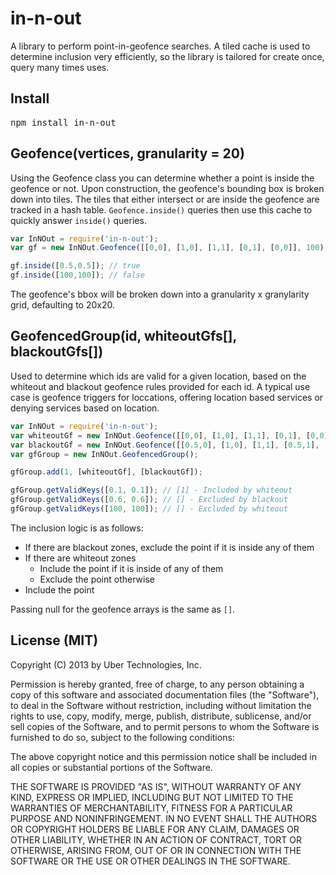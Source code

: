 in-n-out
========

A library to perform point-in-geofence searches. A tiled cache is used to determine inclusion very efficiently, so the library is tailored for create once, query many times uses.

Install
-------
<pre>npm install in-n-out</pre>

Geofence(vertices, granularity = 20)
------------------------------------
Using the Geofence class you can determine whether a point is inside the geofence or not. Upon construction, the geofence's bounding box is broken down into tiles. The tiles that either intersect or are inside the geofence are tracked in a hash table. ``Geofence.inside()`` queries then use this cache to quickly answer ``inside()`` queries.

```js
var InNOut = require('in-n-out');
var gf = new InNOut.Geofence([[0,0], [1,0], [1,1], [0,1], [0,0]], 100);

gf.inside([0.5,0.5]); // true
gf.inside([100,100]); // false
```

The geofence's bbox will be broken down into a granularity x granylarity grid, defaulting to 20x20.

GeofencedGroup(id, whiteoutGfs[], blackoutGfs[])
------------------------------------------------
Used to determine which ids are valid for a given location, based on the whiteout and blackout geofence rules provided for each id. A typical use case is geofence triggers for loccations, offering location based services or denying services based on location.

```js
var InNOut = require('in-n-out');
var whiteoutGf = new InNOut.Geofence([[0,0], [1,0], [1,1], [0,1], [0,0]]);
var blackoutGf = new InNOut.Geofence([[0.5,0], [1,0], [1,1], [0.5,1], [0.5, 0]]);
var gfGroup = new InNOut.GeofencedGroup();

gfGroup.add(1, [whiteoutGf], [blackoutGf]);

gfGroup.getValidKeys([0.1, 0.1]); // [1] - Included by whiteout
gfGroup.getValidKeys([0.6, 0.6]); // [] - Excluded by blackout
gfGroup.getValidKeys([100, 100]); // [] - Excluded by whiteout
```

The inclusion logic is as follows:
* If there are blackout zones, exclude the point if it is inside any of them
* If there are whiteout zones
  * Include the point if it is inside of any of them
  * Exclude the point otherwise
* Include the point

Passing null for the geofence arrays is the same as ``[]``.

License (MIT)
-------------
Copyright (C) 2013 by Uber Technologies, Inc.

Permission is hereby granted, free of charge, to any person obtaining a copy of this software and associated documentation files (the "Software"), to deal in the Software without restriction, including without limitation the rights to use, copy, modify, merge, publish, distribute, sublicense, and/or sell copies of the Software, and to permit persons to whom the Software is furnished to do so, subject to the following conditions:

The above copyright notice and this permission notice shall be included in all copies or substantial portions of the Software.

THE SOFTWARE IS PROVIDED "AS IS", WITHOUT WARRANTY OF ANY KIND, EXPRESS OR IMPLIED, INCLUDING BUT NOT LIMITED TO THE WARRANTIES OF MERCHANTABILITY, FITNESS FOR A PARTICULAR PURPOSE AND NONINFRINGEMENT. IN NO EVENT SHALL THE AUTHORS OR COPYRIGHT HOLDERS BE LIABLE FOR ANY CLAIM, DAMAGES OR OTHER LIABILITY, WHETHER IN AN ACTION OF CONTRACT, TORT OR OTHERWISE, ARISING FROM, OUT OF OR IN CONNECTION WITH THE SOFTWARE OR THE USE OR OTHER DEALINGS IN THE SOFTWARE.
